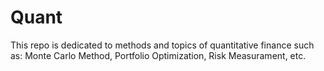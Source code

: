 # Quant

This repo is dedicated to methods and topics of quantitative finance such as: Monte Carlo Method, Portfolio Optimization, Risk Measurament, etc. 
